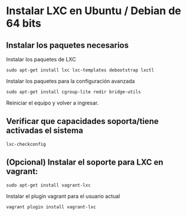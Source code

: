 # Instalar LXC en Ubuntu / Debian de 64 bits

## Instalar los paquetes necesarios

Instalar los paquetes de LXC

```
sudo apt-get install lxc lxc-templates debootstrap lxctl
```

Instalar los paquetes para la configuración avanzada

```
sudo apt-get install cgroup-lite redir bridge-utils
```

Reiniciar el equipo y volver a ingresar.

## Verificar que capacidades soporta/tiene activadas el sistema

```
lxc-checkconfig
```


## (Opcional) Instalar el soporte para LXC en vagrant:

```
sudo apt-get install vagrant-lxc
```

Instalar el plugin vagrant para el usuario actual

```
vagrant plugin install vagrant-lxc
```



